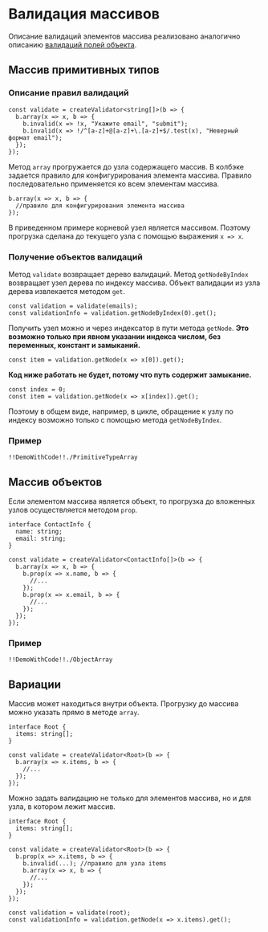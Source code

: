 # Валидация массивов

Описание валидаций элементов массива реализовано аналогично описанию [валидаций полей объекта](/#/object-validation).

## Массив примитивных типов

### Описание правил валидаций

    const validate = createValidator<string[]>(b => {
      b.array(x => x, b => {
        b.invalid(x => !x, "Укажите email", "submit");
        b.invalid(x => !/^[a-z]+@[a-z]+\.[a-z]+$/.test(x), "Неверный формат email");
      });
    });

Метод `array` прогружается до узла содержащего массив.
В колбэке задается правило для конфигурирования элемента массива.
Правило последовательно применяется ко всем элементам массива.

    b.array(x => x, b => {
      //правило для конфигурирования элемента массива
    });

В приведенном примере корневой узел является массивом.
Поэтому прогрузка сделана до текущего узла c помощью выражения `x => x`.

### Получение объектов валидаций

Метод `validate` возвращает дерево валидаций.
Метод `getNodeByIndex` возвращает узел дерева по индексу массива.
Объект валидации из узла дерева извлекается методом `get`.

    const validation = validate(emails);
    const validationInfo = validation.getNodeByIndex(0).get();

Получить узел можно и через индексатор в пути метода `getNode`.
**Это возможно только при явном указании индекса числом, без переменных, констант и замыканий.**

    const item = validation.getNode(x => x[0]).get();

**Код ниже работать не будет, потому что путь содержит замыкание.**

    const index = 0;
    const item = validation.getNode(x => x[index]).get();

Поэтому в общем виде, например, в цикле, обращение к узлу по индексу возможно только с помощью метода `getNodeByIndex`.

### Пример

    !!DemoWithCode!!./PrimitiveTypeArray

## Массив объектов

Если элементом массива является объект, то прогрузка до вложенных узлов осуществляется методом `prop`.

    interface ContactInfo {
      name: string;
      email: string;
    }

    const validate = createValidator<ContactInfo[]>(b => {
      b.array(x => x, b => {
        b.prop(x => x.name, b => {
          //...
        });
        b.prop(x => x.email, b => {
          //...
        });
      });
    });

### Пример

    !!DemoWithCode!!./ObjectArray

## Вариации

Массив может находиться внутри объекта.
Прогрузку до массива можно указать прямо в методе `array`.

    interface Root {
      items: string[];
    }

    const validate = createValidator<Root>(b => {
      b.array(x => x.items, b => {
        //...
      });
    });

Можно задать валидацию не только для элементов массива, но и для узла, в котором лежит массив.

    interface Root {
      items: string[];
    }

    const validate = createValidator<Root>(b => {
      b.prop(x => x.items, b => {
        b.invalid(...); //правило для узла items
        b.array(x => x, b => {
          //...
        });
      });
    });

    const validation = validate(root);
    const validationInfo = validation.getNode(x => x.items).get();
